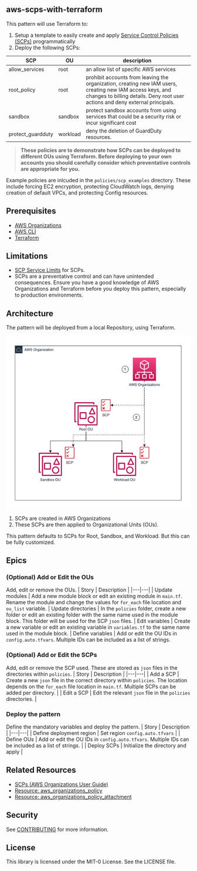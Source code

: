 ## aws-scps-with-terraform

This pattern will use Terraform to: 

1. Setup a template to easily create and apply [Service Control Policies (SCPs)](https://docs.aws.amazon.com/organizations/latest/userguide/orgs_manage_policies_scps.html) programmatically
2.  Deploy the following SCPs:

| SCP | OU | description | 
| --- | --- | --- | 
| allow_services | root | an allow list of specific AWS services | 
| root_policy | root | prohibit accounts from leaving the organization, creating new IAM users, creating new IAM access keys, and changes to billing details. Deny root user actions and deny external principals.  | 
| sandbox | sandbox | protect sandbox accounts from using services that could be a security risk or incur significant cost | 
| protect_guardduty | workload | deny the deletion of GuardDuty resources. | 

>**These policies are to demonstrate how SCPs can be deployed to different OUs using Terraform. Before deploying to your own accounts you should carefully consider which preventative controls are appropriate for you.** 

Example policies are inlcuded in the `policies/scp_examples` directory. These include forcing EC2 encryption, protecting CloudWatch logs, denying creation of default VPCs, and protecting Config resources.

## Prerequisites

- [AWS Organizations](https://docs.aws.amazon.com/organizations/latest/userguide/orgs_introduction.html)
- [AWS CLI](https://docs.aws.amazon.com/cli/latest/userguide/getting-started-install.html)
- [Terraform](https://learn.hashicorp.com/tutorials/terraform/install-cli)

## Limitations

- [SCP Service Limits](https://docs.aws.amazon.com/organizations/latest/userguide/orgs_reference_limits.html) for SCPs. 
- SCPs are a preventative control and can have unintended consequences. Ensure you have a good knowledge of AWS Organizations and Terraform before you deploy this pattern, especially to production environments. 

## Architecture
The pattern will be deployed from a local Repository, using Terraform. 

![image info](./img/architecture.png)

1. SCPs are created in AWS Organizations
2. These SCPs are then applied to Organizational Units (OUs). 

This pattern defaults to SCPs for Root, Sandbox, and Workload. But this can be fully customized. 

## Epics

### (Optional) Add or Edit the OUs 
Add, edit or remove the OUs.
| Story | Description |
|---|---|
| Update modules | Add a new module block or edit an existing module in `main.tf`. Rename the module and change the values for `for_each` file location and `ou_list` variable. 
| Update directories | In the `policies` folder, create a new folder or edit an existing folder with the same name used in the module block. This folder will be used for the SCP `json` files. 
| Edit variables | Create a new variable or edit an existing variable in `variables.tf` to the same name used in the module block. 
| Define variables | Add or edit the OU IDs in `config.auto.tfvars`. Multiple IDs can be included as a list of strings. 

### (Optional) Add or Edit the SCPs
Add, edit or remove the SCP used. These are stored as `json` files in the directories within `policies`. 
| Story | Description |
|---|---|
| Add a SCP | Create a new `json` file in the correct directory within `policies`. The location depends on the `for_each` file location in `main.tf`. Multiple SCPs can be added per directory. | 
| Edit a SCP | Edit the relevant `json` file in the `policies` directories. | 

### Deploy the pattern
Define the mandatory variables and deploy the pattern. 
| Story | Description |
|---|---|
| Define deployment region | Set region `config.auto.tfvars` |
| Define OUs | Add or edit the OU IDs in `config.auto.tfvars`. Multiple IDs can be included as a list of strings.  |
| Deploy SCPs | Initialize the directory and apply |

## Related Resources

- [SCPs (AWS Organizations User Guide)](https://docs.aws.amazon.com/organizations/latest/userguide/orgs_manage_policies_scps.html)
- [Resource: aws_organizations_policy](https://registry.terraform.io/providers/hashicorp/aws/latest/docs/resources/organizations_policy)
- [Resource: aws_organizations_policy_attachment](https://registry.terraform.io/providers/hashicorp/aws/latest/docs/resources/organizations_policy_attachment)

## Security

See [CONTRIBUTING](CONTRIBUTING.md#security-issue-notifications) for more information.

## License

This library is licensed under the MIT-0 License. See the LICENSE file.

